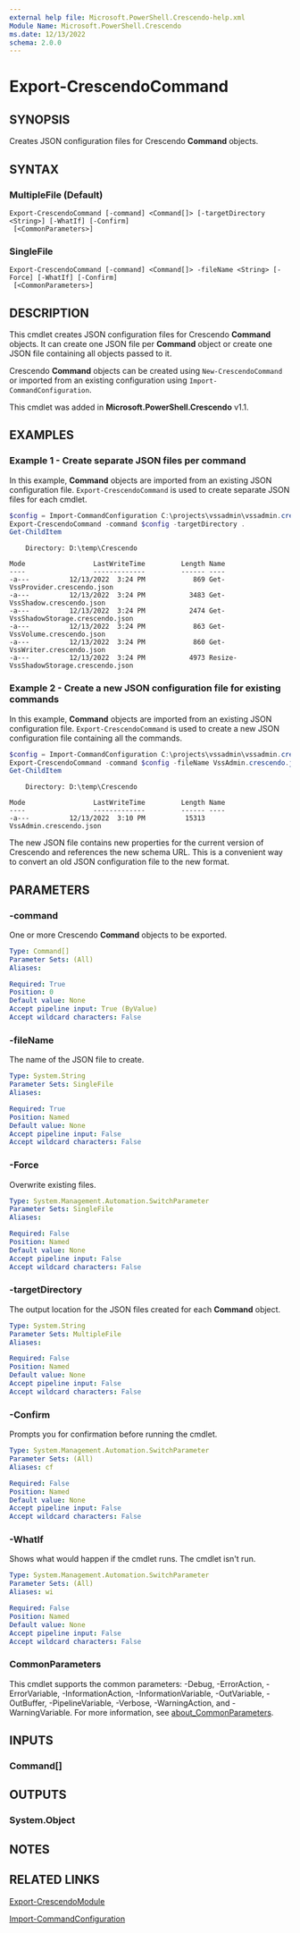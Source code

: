 ```yaml
---
external help file: Microsoft.PowerShell.Crescendo-help.xml
Module Name: Microsoft.PowerShell.Crescendo
ms.date: 12/13/2022
schema: 2.0.0
---
```


# Export-CrescendoCommand

## SYNOPSIS
Creates JSON configuration files for Crescendo **Command** objects.

## SYNTAX

### MultipleFile (Default)

```
Export-CrescendoCommand [-command] <Command[]> [-targetDirectory <String>] [-WhatIf] [-Confirm]
 [<CommonParameters>]
```

### SingleFile
```
Export-CrescendoCommand [-command] <Command[]> -fileName <String> [-Force] [-WhatIf] [-Confirm]
 [<CommonParameters>]
```

## DESCRIPTION

This cmdlet creates JSON configuration files for Crescendo **Command** objects. It can create one
JSON file per **Command** object or create one JSON file containing all objects passed to it.

Crescendo **Command** objects can be created using `New-CrescendoCommand` or imported from an
existing configuration using `Import-CommandConfiguration`.

This cmdlet was added in **Microsoft.PowerShell.Crescendo** v1.1.

## EXAMPLES

### Example 1 - Create separate JSON files per command

In this example, **Command** objects are imported from an existing JSON configuration file.
`Export-CrescendoCommand` is used to create separate JSON files for each cmdlet.

```powershell
$config = Import-CommandConfiguration C:\projects\vssadmin\vssadmin.crescendo.config.json
Export-CrescendoCommand -command $config -targetDirectory .
Get-ChildItem
```

```Output
    Directory: D:\temp\Crescendo

Mode                 LastWriteTime         Length Name
----                 -------------         ------ ----
-a---          12/13/2022  3:24 PM            869 Get-VssProvider.crescendo.json
-a---          12/13/2022  3:24 PM           3483 Get-VssShadow.crescendo.json
-a---          12/13/2022  3:24 PM           2474 Get-VssShadowStorage.crescendo.json
-a---          12/13/2022  3:24 PM            863 Get-VssVolume.crescendo.json
-a---          12/13/2022  3:24 PM            860 Get-VssWriter.crescendo.json
-a---          12/13/2022  3:24 PM           4973 Resize-VssShadowStorage.crescendo.json
```

### Example 2 - Create a new JSON configuration file for existing commands

In this example, **Command** objects are imported from an existing JSON configuration file.
`Export-CrescendoCommand` is used to create a new JSON configuration file containing all the
commands.

```powershell
$config = Import-CommandConfiguration C:\projects\vssadmin\vssadmin.crescendo.config.json
Export-CrescendoCommand -command $config -fileName VssAdmin.crescendo.json
Get-ChildItem
```

```Output
    Directory: D:\temp\Crescendo

Mode                 LastWriteTime         Length Name
----                 -------------         ------ ----
-a---          12/13/2022  3:10 PM          15313 VssAdmin.crescendo.json
```

The new JSON file contains new properties for the current version of Crescendo and references the
new schema URL. This is a convenient way to convert an old JSON configuration file to the new
format.

## PARAMETERS

### -command

One or more Crescendo **Command** objects to be exported.

```yaml
Type: Command[]
Parameter Sets: (All)
Aliases:

Required: True
Position: 0
Default value: None
Accept pipeline input: True (ByValue)
Accept wildcard characters: False
```

### -fileName

The name of the JSON file to create.

```yaml
Type: System.String
Parameter Sets: SingleFile
Aliases:

Required: True
Position: Named
Default value: None
Accept pipeline input: False
Accept wildcard characters: False
```

### -Force

Overwrite existing files.

```yaml
Type: System.Management.Automation.SwitchParameter
Parameter Sets: SingleFile
Aliases:

Required: False
Position: Named
Default value: None
Accept pipeline input: False
Accept wildcard characters: False
```

### -targetDirectory

The output location for the JSON files created for each **Command** object.

```yaml
Type: System.String
Parameter Sets: MultipleFile
Aliases:

Required: False
Position: Named
Default value: None
Accept pipeline input: False
Accept wildcard characters: False
```

### -Confirm

Prompts you for confirmation before running the cmdlet.

```yaml
Type: System.Management.Automation.SwitchParameter
Parameter Sets: (All)
Aliases: cf

Required: False
Position: Named
Default value: None
Accept pipeline input: False
Accept wildcard characters: False
```

### -WhatIf

Shows what would happen if the cmdlet runs. The cmdlet isn't run.

```yaml
Type: System.Management.Automation.SwitchParameter
Parameter Sets: (All)
Aliases: wi

Required: False
Position: Named
Default value: None
Accept pipeline input: False
Accept wildcard characters: False
```

### CommonParameters

This cmdlet supports the common parameters: -Debug, -ErrorAction, -ErrorVariable,
-InformationAction, -InformationVariable, -OutVariable, -OutBuffer, -PipelineVariable, -Verbose,
-WarningAction, and -WarningVariable. For more information, see
[about_CommonParameters](http://go.microsoft.com/fwlink/?LinkID=113216).

## INPUTS

### Command[]

## OUTPUTS

### System.Object

## NOTES

## RELATED LINKS

[Export-CrescendoModule](Export-CrescendoModule.md)

[Import-CommandConfiguration](Import-CommandConfiguration.md)

